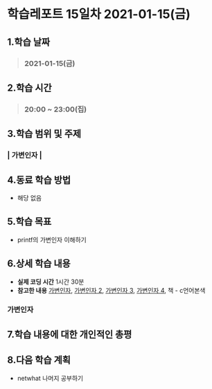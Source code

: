 # 학습레포트 15일차 2021-01-15(금)
## 1.학습 날짜
> ### 2021-01-15(금)

## 2.학습 시간
> ### 20:00 ~ 23:00(집)

## 3.학습 범위 및 주제
### | 가변인자 |

## 4.동료 학습 방법
- 해당 없음

## 5.학습 목표
- printf의 가변인자 이해하기

## 6.상세 학습 내용
- **실제 코딩 시간** 1시간 30분
- **참고한 내용** [가변인자](https://woo-dev.tistory.com/53), [가변인자 2](https://m.blog.naver.com/PostView.nhn?blogId=tipsware&logNo=221354044966&proxyReferer=https:%2F%2Fwww.google.co.jp%2F), [가변인자 3](https://dojang.io/mod/page/view.php?id=577), [가변인자 4](https://qiita.com/kurasho/items/1f6e04ab98d70b582ab7), 책 - c언어본색

### 가변인자


## 7.학습 내용에 대한 개인적인 총평
## 8.다음 학습 계획
- netwhat 나머지 공부하기